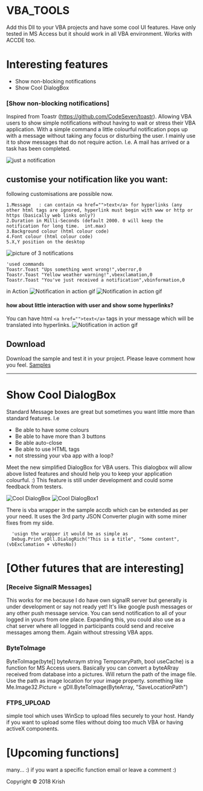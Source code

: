 # VBA_TOOLS
Add this Dll to your VBA projects and have some cool UI features. Have only tested in MS Access but it should work in all VBA environment. Works with ACCDE too.

# Interesting features
<ul>
  <li>Show non-blocking notifications</li>
  <li>Show Cool DialogBox</li>
</ul>

### [Show non-blocking notifications]
Inspired from Toastr (https://github.com/CodeSeven/toastr).
Allowing VBA users to show simple notifications without having to wait or stress their VBA application.
With a simple command a little colourful notification pops up with a message without taking any focus or disturbing the user.
I mainly use it to show messages that do not require action. I.e. A mail has arrived or a task has been completed.

![just a notification](https://raw.githubusercontent.com/krishKM/VBA_TOOLS/master/screenshots/information.png)

## customise your notification like you want:
following customisations are possible now.
```
1.Message   : can contain <a href="">text</a> for hyperlinks (any other html tags are ignored, hyperlink must begin with www or http or https (basically web links only?)
2.Duration in Milli-Seconds (default 2000. 0 will keep the notification for long time.  int.max)
3.Background colour (html colour code)
4.Font colour (html colour code)
5.X,Y position on the desktop
```



![picture of 3 notifications](https://raw.githubusercontent.com/krishKM/VBA_TOOLS/master/screenshots/collections.png)
```VBA
'used commands
Toastr.Toast "Ups something went wrong!",vberror,0
Toastr.Toast "Yellow weather warning!",vbexclamation,0
Toastr.Toast "You've just received a notification",vbinformation,0
```

in Action
![Notification in action gif](https://github.com/krishKM/VBA_TOOLS/blob/master/screenshots/InAction.gif)
![Notification in action gif](https://github.com/krishKM/VBA_TOOLS/blob/master/screenshots/InAction1.gif)

#### how about little interaction with user and show some hyperlinks?
You can have html ```<a href="">text</a>``` tags in your message which will be translated into hyperlinks.
![Notification in action gif](https://github.com/krishKM/VBA_TOOLS/blob/master/screenshots/Hyperlink.png)

## Download 
Download the sample and test it in your project. Please leave comment how you feel.
<a href="https://github.com/krishKM/VBA_TOOLS/tree/master/samples"> Samples</a>

<hr>

# Show Cool DialogBox
Standard Message boxes are great but sometimes you want little more than standard features.
I.e
<ul>
  <li>Be able to have some colours</li>
  <li>Be able to have more than 3 buttons</li>
  <li>Be able auto-close</li>
  <li>Be able to use HTML tags </li>
  <li>not stressing your vba app with a loop?</li>
</ul>
Meet the new simplified DialogBox for VBA users. This dialogbox will allow above listed features and should help you to keep your application colourful. :) This feature is still under development and could some feedback from testers.


![Cool DialogBox](https://github.com/krishKM/VBA_TOOLS/blob/master/screenshots/DialogboxGreen.png)
![Cool DialogBox1](https://github.com/krishKM/VBA_TOOLS/blob/master/screenshots/4Buttons.png)

There is vba wrapper in the sample accdb which can be extended as per your need. It uses the 3rd party JSON Converter plugin with some miner fixes from my side.

```
  'usign the wrapper it would be as simple as 
  Debug.Print gDll.DialogRich("This is a title", "Some content", (vbExclamation + vbYesNo))
```


# [Other futures that are interesting]

### [Receive SignalR Messages]
This works for me because I do have own signalR server but generally is under development or say not ready yet!
It's like google push messages or any other push message service. You can send notification to all of your logged in yours from one place.
Expanding this, you could also use as a chat server where all logged in participants could send and receive messages among them.
Again without stressing VBA apps.


### ByteToImage
ByteToImage(byte[] byteArraym string TemporaryPath, bool useCache) is a function for MS Access users. Basically you can convert a byteARray received from database into a pictures.
Will return the path of the image file. Use the path as image location for your image property.
something like Me.Image32.Picture = gDll.ByteToImage(ByteArray, "SaveLocationPath")

### FTPS_UPLOAD
simple tool which uses WinScp to upload files securely to your host. Handy if you want to upload some files without doing too much VBA or having activeX components.



# [Upcoming functions]
many... :) 
if you want a specific function email or leave a comment :)



Copyright © 2018 Krish
